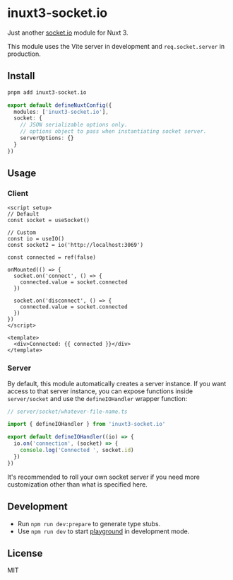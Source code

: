 # inuxt3-socket.io

Just another [socket.io](https://socket.io/) module for Nuxt 3.

This module uses the Vite server in development and `req.socket.server` in production.

## Install

```bash
pnpm add inuxt3-socket.io
```

```ts
export default defineNuxtConfig({
  modules: ['inuxt3-socket.io'],
  socket: {
    // JSON serializable options only.
    // options object to pass when instantiating socket server.
    serverOptions: {}
  }
})
```

## Usage

### Client

```vue
<script setup>
// Default
const socket = useSocket()

// Custom
const io = useIO()
const socket2 = io('http://localhost:3069')

const connected = ref(false)

onMounted(() => {
  socket.on('connect', () => {
    connected.value = socket.connected
  })

  socket.on('disconnect', () => {
    connected.value = socket.connected
  })
})
</script>

<template>
  <div>Connected: {{ connected }}</div>
</template>
```

### Server

By default, this module automatically creates a server instance. If you want access to that server instance, you can expose functions inside `server/socket` and use the `defineIOHandler` wrapper function:

```ts
// server/socket/whatever-file-name.ts

import { defineIOHandler } from 'inuxt3-socket.io'

export default defineIOHandler((io) => {
  io.on('connection', (socket) => {
    console.log('Connected ', socket.id)
  })
})
```

It's recommended to roll your own socket server if you need more customization other than what is specified here.

## Development

- Run `npm run dev:prepare` to generate type stubs.
- Use `npm run dev` to start [playground](./playground) in development mode.

## License

MIT
